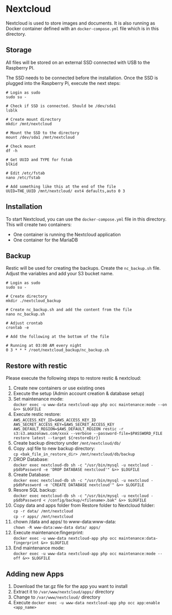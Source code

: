 # Nextcloud
Nextcloud is used to store images and documents.
It is also running as Docker container defined with an `docker-compose.yml` file which is in this directory.

## Storage
All files will be stored on an external SSD connected with USB to the Raspberry PI.

The SSD needs to be connected before the installation. Once the SSD is plugged into the Raspberry Pi, execute the next steps:

```
# Login as sudo
sudo su -

# Check if SSD is connected. Should be /dev/sda1
lsblk

# Create mount directory
mkdir /mnt/nextcloud

# Mount the SSD to the directory
mount /dev/sda1 /mnt/nextcloud

# Check mount
df -h

# Get UUID and TYPE for fstab
blkid

# Edit /etc/fstab
nano /etc/fstab

# Add something like this at the end of the file
UUID=THE_UUID /mnt/nextcloud/ ext4 defaults,auto 0 3
```

## Installation
To start Nextcloud, you can use the `docker-compose.yml` file in this directory.
This will create two containers:

- One container is running the Nextcloud application
- One container for the MariaDB

## Backup
Restic will be used for creating the backups. Create the `nc_backup.sh` file. Adjust the variables and add your S3 bucket name.

```
# Login as sudo
sudo su -

# Create directory
mkdir ./nextcloud_backup

# Create nc_backup.sh and add the content from the file
nano nc_backup.sh

# Adjust crontab
crontab -e

# Add the following at the bottom of the file

# Running at 03:00 AM every night
0 3 * * * /root/nextcloud_backup/nc_backup.sh

```

## Restore with restic
Please execute the following steps to restore restic & nextcloud:

1. Create new containers or use existing ones
2. Execute the setup (Admin account creation & database setup) 
3. Set maintenance mode:<br />
`docker exec -u www-data nextcloud-app php occ maintenance:mode --on &>> $LOGFILE`
4. Execute restic restore:<br />
`AWS_ACCESS_KEY_ID=$AWS_ACCESS_KEY_ID AWS_SECRET_ACCESS_KEY=$AWS_SECRET_ACCESS_KEY AWS_DEFAULT_REGION=$AWS_DEFAULT_REGION restic -r s3:s3.amazonaws.com/xxxx --verbose --password-file=$PASSWORD_FILE restore latest --target ${restoreDir})`
5. Create backup directory under `/mnt/nextcloud/db/`
6. Copy .sql file to new backup directory:<br />
`cp <bak_file_in_restore_dir> /mnt/nextcloud/db/backup`
7. DROP Database:<br />
`docker exec nextcloud-db sh -c "/usr/bin/mysql -u nextcloud -p$dbPassword -e 'DROP DATABASE nextcloud'" &>> $LOGFILE`
8. Create Database:<br />
`docker exec nextcloud-db sh -c "/usr/bin/mysql -u nextcloud -p$dbPassword -e 'CREATE DATABASE nextcloud'" &>> $LOGFILE`
9. Resore SQL backup:<br />
`docker exec nextcloud-db sh -c "/usr/bin/mysql -u nextcloud -p$dbPassword < /config/backup/<filename>.bak" &>> $LOGFILE`
10. Copy data and apps folder from Restore folder to Nextcloud folder:<br />
`cp -r data/ /mnt/nextcloud`<br />
`cp -r apps/ /mnt/nextcloud`
11. chown /data and apps/ to www-data:www-data:<br />
`chown -R www-data:www-data data/ apps/`
12. Execute maintenance:fingerprint:<br />
`docker exec -u www-data nextcloud-app php occ maintenance:data-fingerprint &>> $LOGFILE`
13. End maintenance mode:<br />
`docker exec -u www-data nextcloud-app php occ maintenance:mode --off &>> $LOGFILE`

## Adding new Apps
1. Download the tar.gz file for the app you want to install
2. Extract it to `/var/www/nextcloud/apps/` directory
3. Change to `/var/www/nextcloud/` directory
4. Execute `docker exec -u www-data nextcloud-app php occ app:enable <app_name>`
